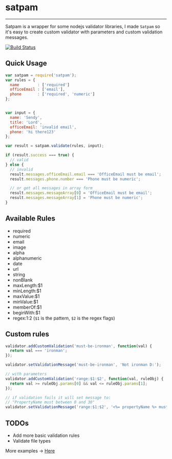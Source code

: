 # satpam
-----
Satpam is a wrapper for some nodejs validator libraries, I made `Satpam` so it's easy to create
custom validator with parameters and custom validation messages.

[![Build Status](https://travis-ci.org/sendyhalim/satpam.svg)](https://travis-ci.org/sendyhalim/satpam)

## Quick Usage
```js
var satpam = require('satpam');
var rules = {
  name        : ['required']
  officeEmail : ['email'],
  phone       : ['required', 'numeric']
};


var input = {
  name: 'Sendy',
  title: 'Lord',
  officeEmail: 'invalid email',
  phone: 'hi there123'
};

var result = satpam.validate(rules, input);

if (result.success === true) {
  // valid
} else {
  // invalid
  result.messages.officeEmail.email === 'OfficeEmail must be email';
  result.messages.phone.number === 'Phone must be numeric';

  // or get all messages in array form
  result.messages.messageArray[0] = 'OfficeEmail must be email';
  result.messages.messageArray[1] = 'Phone must be numeric';
}
```

## Available Rules
- required
- numeric
- email
- image
- alpha
- alphanumeric
- date
- url
- string
- nonBlank
- maxLength:$1
- minLength:$1
- maxValue:$1
- minValue:$1
- memberOf:$1
- beginWith:$1
- regex:$1:$2 (`$1` is the pattern, `$2` is the regex flags)

## Custom rules
```js
validator.addCustomValidation('must-be-ironman', function(val) {
  return val === 'ironman';
});

validator.setValidationMessage('must-be-ironman', 'Not ironman D:');

// with parameters
validator.addCustomValidation('range:$1:$2', function(val, ruleObj) {
  return val >= ruleObj.params[0] && val <= ruleObj.params[1];
});

// if validation fails it will set message to:
// "PropertyName must between 0 and 30"
validator.setValidationMessage('range:$1:$2', '<%= propertyName %> must between <%= ruleParams[0] %> and <%= ruleParams[1] %>');

```

## TODOs

- Add more basic validation rules
- Validate file types

More examples -> [Here](https://github.com/sendyhalim/satpam/blob/master/tests/validator.spec.js)

